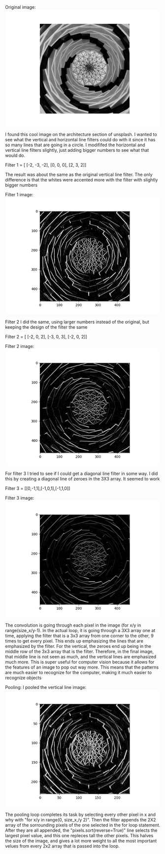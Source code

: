 Original image: 
![og_imgfr](og_imgfr.png)

I found this cool image on the architecture section of unsplash. I wanted to see what the vertical and horizontal line filters could do with it since it has so many lines that are going in a circle. I modififed the horizontal and vertical line filters slightly, just adding bigger numbers to see what that would do.

Filter 1 = [ [-2, -3, -2], [0, 0, 0], [2, 3, 2]]

The result was about the same as the original vertical line filter. The only difference is that the whites were accented more with the filter with slightly bigger numbers

Filter 1 image:
![vert_img](vert_img.png)

Filter 2 I did the same, using larger numbers instead of the original, but keeping the design of the filter the same

Filter 2 = [ [-2, 0, 2], [-3, 0, 3], [-2, 0, 2]]

Filter 2 image: ![horiz_img](horiz_img.png)


For filter 3 I tried to see if I could get a diagonal line filter in some way. I did this by creating a diagonal line of zeroes in the 3X3 array. It seemed to work

Filter 3 = [[0,-1,1],[-1,0,1],[-1,1,0]]

Filter 3 image: ![diag_img](diag_img.png)

The convolution is going through each pixel in the image (for x/y in range(size_x/y-1). In the actual loop, it is going through a 3X3 array one at time, applying the filter that is a 3x3 array from one corner to the other, 9 times to get every pixel. This ends up emphasizing the lines that are emphasized by the filter. For the vertical, the zeroes end up being in the middle row of the 3x3 array that is the filter. Therefore, in the final image, that middle line is not seen as much, and the vertical lines are emphasized much more. This is super useful for computer vision because it allows for the features of an image to pop out way more. This means that the patterns are much easier to recognize for the computer, making it much easier to recognize objects

Pooling:
I pooled the vertical line image:
![vert_pooled](vert_pooled.png)

The pooling loop completes its task by selecting every other pixel in x and why with "for x/y in range(0, size_x,/y 2)". Then the filter appends the 2X2 array of the sorrounding pixels of the one selected in the for loop statement. After they are all appended, the "pixels.sort(reverse=True)" line selects the largest pixel value, and this one repleces tall the other pixels. This halves the size of the image, and gives a lot more weight to all the most important velues from every 2x2 array that is passed into the loop. 
